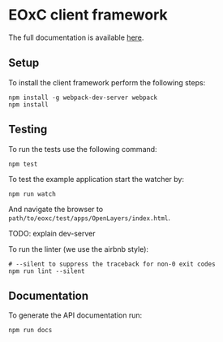 # EOxC client framework

The full documentation is available [here](https://eoxc.github.io/eoxc/).

## Setup

To install the client framework perform the following steps:

    npm install -g webpack-dev-server webpack
    npm install

## Testing

To run the tests use the following command:

    npm test

To test the example application start the watcher by:

    npm run watch

And navigate the browser to ``path/to/eoxc/test/apps/OpenLayers/index.html``.

TODO: explain dev-server

To run the linter (we use the airbnb style):

    # --silent to suppress the traceback for non-0 exit codes
    npm run lint --silent


## Documentation

To generate the API documentation run:

    npm run docs

